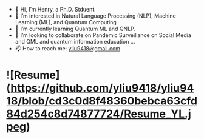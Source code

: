 - 👋 Hi, I’m Henry, a Ph.D. Stduent. 
- 👀 I’m interested in Natural Language Processing (NLP), Machine Learning (ML), and Quantum Computing
- 🌱 I’m currently learning Quantum ML and QNLP. 
- 💞️ I’m looking to collaborate on Pandemic Surveillance on Social Media and QML and quantum information education ...
- 📫 How to reach me: yliu9418@gmail.com

# ![Resume] (https://github.com/yliu9418/yliu9418/blob/cd3c0d8f48360bebca63cfd84d254c8d74877724/Resume_YL.jpeg)


<!---
yliu9418/yliu9418 is a ✨ special ✨ repository because its `README.md` (this file) appears on your GitHub profile.
You can click the Preview link to take a look at your changes.
--->
